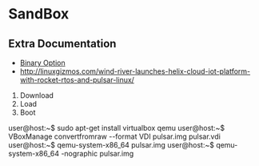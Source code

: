 SandBox
==

## Extra Documentation

- [Binary Option](http://linuxgizmos.com/wind-river-linux-taps-yocto-1-7-and-adds-binary-option/)
- http://linuxgizmos.com/wind-river-launches-helix-cloud-iot-platform-with-rocket-rtos-and-pulsar-linux/


1. Download
2. Load
3. Boot

user@host:~$ sudo apt-get install virtualbox qemu
user@host:~$     VBoxManage convertfromraw --format VDI pulsar.img pulsar.vdi
user@host:~$ qemu-system-x86_64 pulsar.img
user@host:~$ qemu-system-x86_64 -nographic pulsar.img
